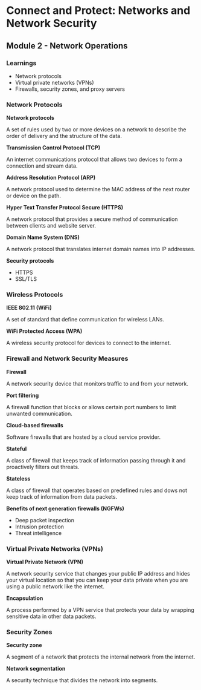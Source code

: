 # Connect and Protect: Networks and Network Security

## Module 2 - Network Operations

### Learnings

- Network protocols
- Virtual private networks (VPNs)
- Firewalls, security zones, and proxy servers


### Network Protocols

**Network protocols**

A set of rules used by two or more devices on a network to describe the order of delivery and the structure of the data.

**Transmission Control Protocol (TCP)**

An internet communications protocol that allows two devices to form a connection and stream data.

**Address Resolution Protocol (ARP)**

A network protocol used to determine the MAC address of the next router or device on the path.

**Hyper Text Transfer Protocol Secure (HTTPS)**

A network protocol that provides a secure method of communication between clients and website server.

**Domain Name System (DNS)**

A network protocol that translates internet domain names into IP addresses.

**Security protocols**

- HTTPS
- SSL/TLS


### Wireless Protocols

**IEEE 802.11 (WiFi)**

A set of standard that define communication for wireless LANs.

**WiFi Protected Access (WPA)**

A wireless security protocol for devices to connect to the internet.


### Firewall and Network Security Measures

**Firewall**

A network security device that monitors traffic to and from your network.

**Port filtering**

A firewall function that blocks or allows certain port numbers to limit unwanted communication.

**Cloud-based firewalls**

Software firewalls that are hosted by a cloud service provider.

**Stateful**

A class of firewall that keeps track of information passing through it and proactively filters out threats.

**Stateless**

A class of firewall that operates based on predefined rules and dows not keep track of information from data packets.

**Benefits of next generation firewalls (NGFWs)**

- Deep packet inspection
- Intrusion protection
- Threat intelligence


### Virtual Private Networks (VPNs) 

**Virtual Private Network (VPN)**

A network security service that changes your public IP address and hides your virtual location so that you can keep your data private when you are using a public network like the internet.

**Encapsulation**

A process performed by a VPN service that protects your data by wrapping sensitive data in other data packets.


### Security Zones

**Security zone**

A segment of a network that protects the internal network from the internet.

**Network segmentation**

A security technique that divides the network into segments.


